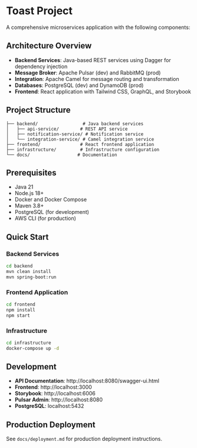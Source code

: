 # Toast Project

A comprehensive microservices application with the following components:

## Architecture Overview

- **Backend Services**: Java-based REST services using Dagger for dependency injection
- **Message Broker**: Apache Pulsar (dev) and RabbitMQ (prod)
- **Integration**: Apache Camel for message routing and transformation
- **Databases**: PostgreSQL (dev) and DynamoDB (prod)
- **Frontend**: React application with Tailwind CSS, GraphQL, and Storybook

## Project Structure

```
├── backend/                 # Java backend services
│   ├── api-service/        # REST API service
│   ├── notification-service/ # Notification service
│   └── integration-service/ # Camel integration service
├── frontend/               # React frontend application
├── infrastructure/         # Infrastructure configuration
└── docs/                  # Documentation
```

## Prerequisites

- Java 21
- Node.js 18+
- Docker and Docker Compose
- Maven 3.8+
- PostgreSQL (for development)
- AWS CLI (for production)

## Quick Start

### Backend Services

```bash
cd backend
mvn clean install
mvn spring-boot:run
```

### Frontend Application

```bash
cd frontend
npm install
npm start
```

### Infrastructure

```bash
cd infrastructure
docker-compose up -d
```

## Development

- **API Documentation**: http://localhost:8080/swagger-ui.html
- **Frontend**: http://localhost:3000
- **Storybook**: http://localhost:6006
- **Pulsar Admin**: http://localhost:8080
- **PostgreSQL**: localhost:5432

## Production Deployment

See `docs/deployment.md` for production deployment instructions. 